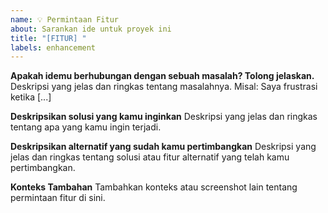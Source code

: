 ```yaml
---
name: 💡 Permintaan Fitur
about: Sarankan ide untuk proyek ini
title: "[FITUR] "
labels: enhancement
---
```


**Apakah idemu berhubungan dengan sebuah masalah? Tolong jelaskan.**
Deskripsi yang jelas dan ringkas tentang masalahnya. Misal: Saya frustrasi ketika [...]

**Deskripsikan solusi yang kamu inginkan**
Deskripsi yang jelas dan ringkas tentang apa yang kamu ingin terjadi.

**Deskripsikan alternatif yang sudah kamu pertimbangkan**
Deskripsi yang jelas dan ringkas tentang solusi atau fitur alternatif yang telah kamu pertimbangkan.

**Konteks Tambahan**
Tambahkan konteks atau screenshot lain tentang permintaan fitur di sini.
